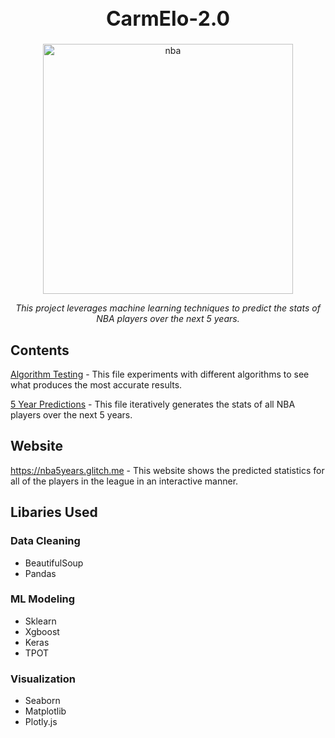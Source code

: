 <h1 align="center" style="font-weight:bold;font-size:32px;">CarmElo-2.0</h1>

<div align="center">
  <img src="https://images.performgroup.com/di/library/NBA_Global_CMS_image_storage/f9/92/check-out-all-the-stars-on-nba-league-pass_uux8orkyznyb12kcqv0kdgmqy.jpg?t=-267664098&quality=80" alt="nba" height="400"/><br>
  <p id="desc" style="font-style:italic;text-align:center;">This project leverages machine learning techniques to predict the stats of NBA players over the next 5 years.</p>
</div>

## Contents
 [Algorithm Testing](/Player%20Predictions.ipynb) - This file experiments with different algorithms to see what produces the most accurate results.
 
 [5 Year Predictions](/Next%205%20Years.ipynb) - This file iteratively generates the stats of all NBA players over the next 5 years.

## Website
https://nba5years.glitch.me - This website shows the predicted statistics for all of the players in the league in an interactive manner.

## Libaries Used
### Data Cleaning
* BeautifulSoup
* Pandas

### ML Modeling 
* Sklearn
* Xgboost
* Keras
* TPOT

### Visualization
* Seaborn
* Matplotlib
* Plotly.js

